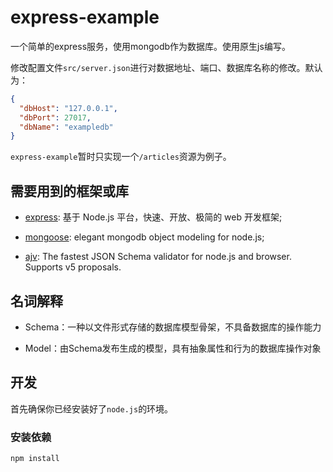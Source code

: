 # express-example

一个简单的express服务，使用mongodb作为数据库。使用原生js编写。

修改配置文件`src/server.json`进行对数据地址、端口、数据库名称的修改。默认为：
```json
{
  "dbHost": "127.0.0.1",
  "dbPort": 27017,
  "dbName": "exampledb"
}
```

`express-example`暂时只实现一个`/articles`资源为例子。

## 需要用到的框架或库

- [express](https://http://www.expressjs.com.cn/): 基于 Node.js 平台，快速、开放、极简的 web 开发框架;

- [mongoose](http://mongoosejs.com/): elegant mongodb object modeling for node.js;

- [ajv](https://github.com/epoberezkin/ajv): The fastest JSON Schema validator for node.js and browser. Supports v5 proposals.

## 名词解释

- Schema：一种以文件形式存储的数据库模型骨架，不具备数据库的操作能力

- Model：由Schema发布生成的模型，具有抽象属性和行为的数据库操作对象

## 开发

首先确保你已经安装好了`node.js`的环境。

### 安装依赖

`npm install`